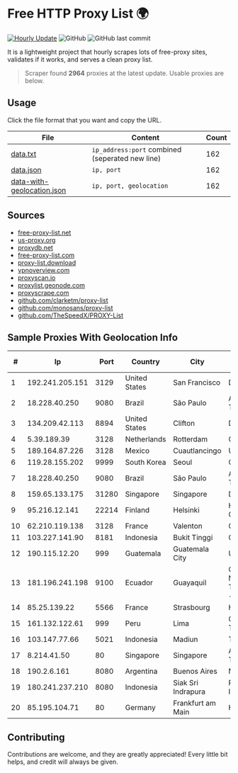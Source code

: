 
# Free HTTP Proxy List 🌍

[![Hourly Update](https://github.com/mertguvencli/http-proxy-list/actions/workflows/main.yml/badge.svg?branch=main)](https://github.com/mertguvencli/http-proxy-list/actions/workflows/main.yml)
![GitHub](https://img.shields.io/github/license/mertguvencli/http-proxy-list)
![GitHub last commit](https://img.shields.io/github/last-commit/mertguvencli/http-proxy-list)

It is a lightweight project that hourly scrapes lots of free-proxy sites, validates if it works, and serves a clean proxy list.


> Scraper found **2964** proxies at the latest update. Usable proxies are below.

## Usage

Click the file format that you want and copy the URL.


|File|Content|Count|
|----|-------|-----|
|[data.txt](https://raw.githubusercontent.com/mertguvencli/http-proxy-list/main/proxy-list/data.txt)|`ip_address:port` combined (seperated new line)|162|
|[data.json](https://raw.githubusercontent.com/mertguvencli/http-proxy-list/main/proxy-list/data.json)|`ip, port`|162|
|[data-with-geolocation.json](https://raw.githubusercontent.com/mertguvencli/http-proxy-list/main/proxy-list/data-with-geolocation.json)|`ip, port, geolocation`|162|

## Sources

* [free-proxy-list.net](https://free-proxy-list.net)
* [us-proxy.org](https://www.us-proxy.org)
* [proxydb.net](http://proxydb.net)
* [free-proxy-list.com](https://free-proxy-list.com/?page=&port=&type%5B%5D=http&type%5B%5D=https&up_time=0&search=Search)
* [proxy-list.download](https://www.proxy-list.download/HTTP)
* [vpnoverview.com](https://vpnoverview.com/privacy/anonymous-browsing/free-proxy-servers)
* [proxyscan.io](https://www.proxyscan.io)
* [proxylist.geonode.com](https://proxylist.geonode.com/api/proxy-list?limit=300&page=1&sort_by=lastChecked&sort_type=desc&protocols=http,https)
* [proxyscrape.com](https://api.proxyscrape.com/v2/?request=displayproxies&protocol=http&timeout=10000&country=all&ssl=all&anonymity=all)
* [github.com/clarketm/proxy-list](https://raw.githubusercontent.com/clarketm/proxy-list/master/proxy-list-raw.txt)
* [github.com/monosans/proxy-list](https://raw.githubusercontent.com/monosans/proxy-list/main/proxies/http.txt)
* [github.com/TheSpeedX/PROXY-List](https://raw.githubusercontent.com/TheSpeedX/PROXY-List/master/http.txt)


## Sample Proxies With Geolocation Info

|#|Ip|Port|Country|City|Internet Service Provider|
|-|--|----|-------|----|-------------------------|
|1|192.241.205.151|3129|United States|San Francisco|DigitalOcean, LLC|
|2|18.228.40.250|9080|Brazil|São Paulo|Amazon Technologies Inc.|
|3|134.209.42.113|8894|United States|Clifton|DigitalOcean, LLC|
|4|5.39.189.39|3128|Netherlands|Rotterdam|ColoCenter b.v.|
|5|189.164.87.226|3128|Mexico|Cuautlancingo|Uninet S.A. de C.V|
|6|119.28.155.202|9999|South Korea|Seoul|ComsenzNet|
|7|18.228.40.250|9080|Brazil|São Paulo|Amazon Technologies Inc.|
|8|159.65.133.175|31280|Singapore|Singapore|DigitalOcean, LLC|
|9|95.216.12.141|22214|Finland|Helsinki|Hetzner Online GmbH|
|10|62.210.119.138|3128|France|Valenton|Online S.A.S.|
|11|103.227.141.90|8181|Indonesia|Bukit Tinggi|Gnet Biaro Akses|
|12|190.115.12.20|999|Guatemala|Guatemala City|Ufinet Panama S.A.|
|13|181.196.241.198|9100|Ecuador|Guayaquil|Corporacion Nacional De Telecomunicaciones - CNT EP|
|14|85.25.139.22|5566|France|Strasbourg|Host Europe GmbH|
|15|161.132.122.61|999|Peru|Lima|Optical Technologies S.A.C.|
|16|103.147.77.66|5021|Indonesia|Madiun|TRIDATA|
|17|8.214.41.50|80|Singapore|Singapore|Alibaba (US) Technology Co., Ltd.|
|18|190.2.6.161|8080|Argentina|Buenos Aires|NSS S.A.|
|19|180.241.237.210|8080|Indonesia|Siak Sri Indrapura|PT. TELKOM INDONESIA|
|20|85.195.104.71|80|Germany|Frankfurt am Main|Host Europe GmbH|



## Contributing

Contributions are welcome, and they are greatly appreciated! Every
little bit helps, and credit will always be given.

